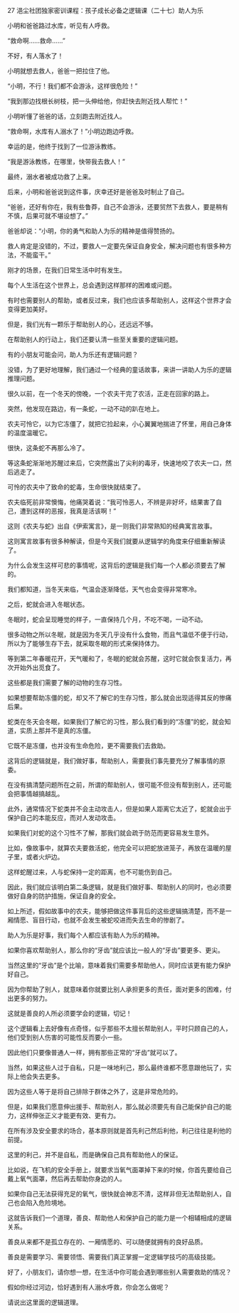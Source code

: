 27 浥尘社团独家密训课程：孩子成长必备之逻辑课（二十七）助人为乐



小明和爸爸路过水库，听见有人呼救。

“救命啊……救命……”

不好，有人落水了！



小明就想去救人，爸爸一把拉住了他。

“小明，不行！我们都不会游泳，这样很危险！”

“我到那边找根长树枝，把一头伸给他，你赶快去附近找人帮忙！”

小明听懂了爸爸的话，立刻跑去附近找人。



“救命啊，水库有人溺水了！”小明边跑边呼救。

幸运的是，他终于找到了一位游泳教练。

“我是游泳教练，在哪里，快带我去救人！”

最终，溺水者被成功救了上来。



后来，小明和爸爸说到这件事，庆幸还好是爸爸及时制止了自己。

“爸爸，还好有你在，我有些鲁莽，自己不会游泳，还要贸然下去救人，要是稍有不慎，后果可就不堪设想了。”

爸爸却说：“小明，你的勇气和助人为乐的精神是值得赞扬的。

救人肯定是没错的，不过，要救人一定要先保证自身安全，解决问题也有很多种方法，不能蛮干。”



刚才的场景，在我们日常生活中时有发生。

每个人生活在这个世界上，总会遇到这样那样的困难或问题。

有时也需要别人的帮助，或者反过来，我们也应该多帮助别人，这样这个世界才会变得更加美好。

但是，我们光有一颗乐于帮助别人的心，还远远不够。

在帮助别人的行动上，我们还要认清一些至关重要的逻辑问题。



有的小朋友可能会问，助人为乐还有逻辑问题？

没错，为了更好地理解，我们通过一个经典的童话故事，来讲一讲助人为乐的逻辑推理问题。



很久以前，在一个冬天的傍晚，一个农夫干完了农活，正走在回家的路上。

突然，他发现在路边，有一条蛇，一动不动的趴在地上。

农夫可怜它，以为它冻僵了，就把它捡起来，小心翼翼地揣进了怀里，用自己身体的温度温暖它。

很快，这条蛇不再那么冷了。

等这条蛇渐渐地苏醒过来后，它突然露出了尖利的毒牙，快速地咬了农夫一口，然后逃走了。

可怜的农夫中了致命的蛇毒，生命很快就结束了。

农夫临死前非常懊悔，他痛哭着说：“我可怜恶人，不辨是非好坏，结果害了自己，遭到这样的恶报，我真是活该啊！”



这则《农夫与蛇》出自《伊索寓言》，是一则我们非常熟知的经典寓言故事。

这则寓言故事有很多种解读，但是今天我们就要从逻辑学的角度来仔细重新解读了。

为什么会发生这样可悲的事情呢，这背后的逻辑是我们每一个人都必须要去了解的。



我们都知道，当冬天来临，气温会逐渐降低，天气也会变得非常寒冷。

之后，蛇就会进入冬眠状态。

冬眠时，蛇会呈现睡觉的样子，一直保持几个月，不吃不喝，一动不动。

很多动物之所以冬眠，就是因为冬天几乎没有什么食物，而且气温低不便于行动，所以为了能够生存下去，就采取冬眠的形式来保持体力。

等到第二年春暖花开，天气暖和了，冬眠的蛇就会苏醒，这时它就会恢复活力，再次开始外出觅食了。



这些都是我们需要了解的动物的生存习性。

如果想要帮助冻僵的蛇，却又不了解它的生存习性，那么就会出现适得其反的惨痛后果。

蛇类在冬天会冬眠，如果我们了解它的习性，那么我们看到的“冻僵”的蛇，就会知道，实质上那并不是真的冻僵。

它既不是冻僵，也并没有生命危险，更不需要我们去救助。

这背后的逻辑就是，我们做好事，帮助别人，需要我们事先要充分了解事情的原委。

在没有搞清楚问题所在之前，所谓的帮助别人，很可能不但没有帮到别人，还可能会把事情越搞越乱。



此外，通常情况下蛇类并不会主动攻击人，但是如果人距离它太近了，蛇就会出于保护自己的本能反应，而对人发动攻击。

如果我们对蛇的这个习性不了解，那我们就会疏于防范而更容易发生意外。

比如，像故事中，就算农夫要救活蛇，他完全可以把蛇放进笼子，再放在温暖的屋子里，或者火炉边。

这样蛇醒过来，人与蛇保持一定的距离，也不可能伤到自己。

因此，我们就应该明白第二条逻辑，就是我们做好事、帮助别人的同时，也必须要做好自身的防护措施，保证自身的安全。



如上所述，假如故事中的农夫，能够把做这件事背后的这些逻辑搞清楚，而不是一厢情愿、盲目行动，也就不会发生被蛇咬进而失去生命的惨剧了。



助人为乐是好事，我们每个人都应该有助人为乐的精神。

如果你喜欢帮助别人，那么你的“牙齿”就应该比一般人的“牙齿”要更多、更尖。

当然这里的“牙齿”是个比喻，意味着我们需要多帮助他人，同时应该更有能力保护好自己。

因为你帮助了别人，就意味着你就要比别人承担更多的责任，面对更多的困难，付出更多的努力。

这就是善良的人所必须要学会的逻辑，切记！



这个逻辑看上去好像有点奇怪，似乎那些不太擅长帮助别人，平时只顾自己的人，他们受到别人伤害的可能性反而要小一些。

因此他们只要像普通人一样，拥有那些正常的“牙齿”就可以了。

当然，如果这些人过于自私，只是一味地利己，那么最终谁都不愿意跟他玩了，实际上他会失去更多。

因为这些人等于是将自己排除于群体之外了，这是非常危险的。



但是，如果我们愿意伸出援手、帮助别人，那么就必须要先有自己能保护自己的能力，这样伸张正义才能更有效、更有力。

在所有涉及安全要求的场合，基本原则就是首先利己然后利他，利己往往是利他的前提。

这里的利己，并不是自私，而是确保自己具有帮助他人的保证。

比如说，在飞机的安全手册上，就要求当氧气面罩掉下来的时候，你首先要给自己戴上氧气面罩，然后再去帮助你身边的人。

如果你自己无法获得充足的氧气，很快就会神志不清，这样非但无法帮助别人，自己也会陷入危险境地。

这就告诉我们一个道理，善良、帮助他人和保护自己的能力是一个相辅相成的逻辑关系。

善良从来都不是孤立存在的、一厢情愿的、可以随便就拥有的良好品质。

善良是需要学习、需要领悟、需要我们真正掌握一定逻辑学技巧的高级技能。



好了，小朋友们，请你想一想，在生活中你可能会遇到哪些别人需要救助的情况？

假如你经过河边，恰好遇到有人溺水呼救，你会怎么做呢？

请说出这里面的逻辑道理。







